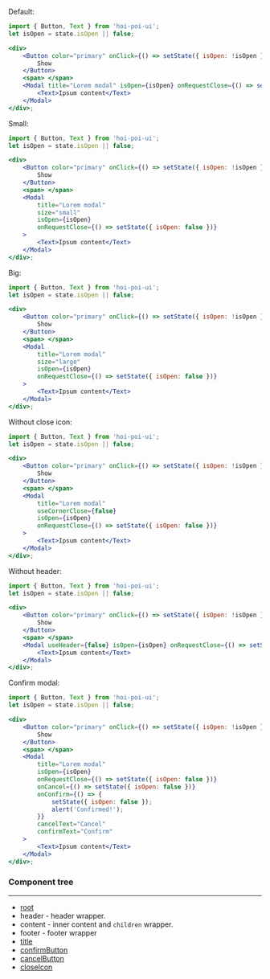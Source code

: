 Default:

```jsx
import { Button, Text } from 'hoi-poi-ui';
let isOpen = state.isOpen || false;

<div>
    <Button color="primary" onClick={() => setState({ isOpen: !isOpen })}>
        Show
    </Button>
    <span> </span>
    <Modal title="Lorem modal" isOpen={isOpen} onRequestClose={() => setState({ isOpen: false })}>
        <Text>Ipsum content</Text>
    </Modal>
</div>;
```

Small:

```jsx
import { Button, Text } from 'hoi-poi-ui';
let isOpen = state.isOpen || false;

<div>
    <Button color="primary" onClick={() => setState({ isOpen: !isOpen })}>
        Show
    </Button>
    <span> </span>
    <Modal
        title="Lorem modal"
        size="small"
        isOpen={isOpen}
        onRequestClose={() => setState({ isOpen: false })}
    >
        <Text>Ipsum content</Text>
    </Modal>
</div>;
```

Big:

```jsx
import { Button, Text } from 'hoi-poi-ui';
let isOpen = state.isOpen || false;

<div>
    <Button color="primary" onClick={() => setState({ isOpen: !isOpen })}>
        Show
    </Button>
    <span> </span>
    <Modal
        title="Lorem modal"
        size="large"
        isOpen={isOpen}
        onRequestClose={() => setState({ isOpen: false })}
    >
        <Text>Ipsum content</Text>
    </Modal>
</div>;
```

Without close icon:

```jsx
import { Button, Text } from 'hoi-poi-ui';
let isOpen = state.isOpen || false;

<div>
    <Button color="primary" onClick={() => setState({ isOpen: !isOpen })}>
        Show
    </Button>
    <span> </span>
    <Modal
        title="Lorem modal"
        useCornerClose={false}
        isOpen={isOpen}
        onRequestClose={() => setState({ isOpen: false })}
    >
        <Text>Ipsum content</Text>
    </Modal>
</div>;
```

Without header:

```jsx
import { Button, Text } from 'hoi-poi-ui';
let isOpen = state.isOpen || false;

<div>
    <Button color="primary" onClick={() => setState({ isOpen: !isOpen })}>
        Show
    </Button>
    <span> </span>
    <Modal useHeader={false} isOpen={isOpen} onRequestClose={() => setState({ isOpen: false })}>
        <Text>Ipsum content</Text>
    </Modal>
</div>;
```

Confirm modal:

```jsx
import { Button, Text } from 'hoi-poi-ui';
let isOpen = state.isOpen || false;

<div>
    <Button color="primary" onClick={() => setState({ isOpen: !isOpen })}>
        Show
    </Button>
    <span> </span>
    <Modal
        title="Lorem modal"
        isOpen={isOpen}
        onRequestClose={() => setState({ isOpen: false })}
        onCancel={() => setState({ isOpen: false })}
        onConfirm={() => {
            setState({ isOpen: false });
            alert('Confirmed!');
        }}
        cancelText="Cancel"
        confirmText="Confirm"
    >
        <Text>Ipsum content</Text>
    </Modal>
</div>;
```

### Component tree

---

-   [root](https://github.com/reactjs/react-modal)
-   header - header wrapper.
-   content - inner content and `children` wrapper.
-   footer - footer wrapper
-   [title](#/Typography/Text)
-   [confirmButton](#/General/Button)
-   [cancelButton](#/General/Button)
-   [closeIcon](#/General/Icon)
